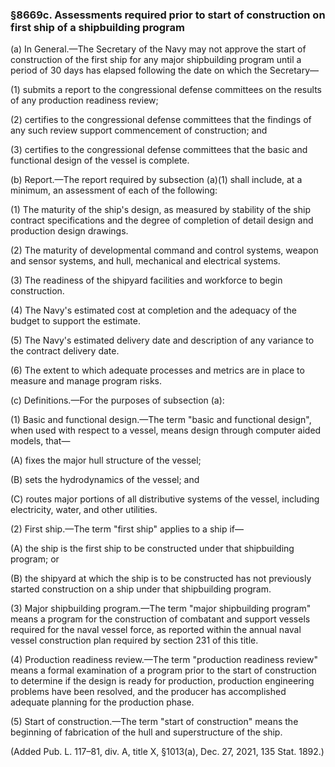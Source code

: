 ### §8669c. Assessments required prior to start of construction on first ship of a shipbuilding program ###

(a) In General.—The Secretary of the Navy may not approve the start of construction of the first ship for any major shipbuilding program until a period of 30 days has elapsed following the date on which the Secretary—

(1) submits a report to the congressional defense committees on the results of any production readiness review;

(2) certifies to the congressional defense committees that the findings of any such review support commencement of construction; and

(3) certifies to the congressional defense committees that the basic and functional design of the vessel is complete.

(b) Report.—The report required by subsection (a)(1) shall include, at a minimum, an assessment of each of the following:

(1) The maturity of the ship's design, as measured by stability of the ship contract specifications and the degree of completion of detail design and production design drawings.

(2) The maturity of developmental command and control systems, weapon and sensor systems, and hull, mechanical and electrical systems.

(3) The readiness of the shipyard facilities and workforce to begin construction.

(4) The Navy's estimated cost at completion and the adequacy of the budget to support the estimate.

(5) The Navy's estimated delivery date and description of any variance to the contract delivery date.

(6) The extent to which adequate processes and metrics are in place to measure and manage program risks.

(c) Definitions.—For the purposes of subsection (a):

(1) Basic and functional design.—The term "basic and functional design", when used with respect to a vessel, means design through computer aided models, that—

(A) fixes the major hull structure of the vessel;

(B) sets the hydrodynamics of the vessel; and

(C) routes major portions of all distributive systems of the vessel, including electricity, water, and other utilities.

(2) First ship.—The term "first ship" applies to a ship if—

(A) the ship is the first ship to be constructed under that shipbuilding program; or

(B) the shipyard at which the ship is to be constructed has not previously started construction on a ship under that shipbuilding program.

(3) Major shipbuilding program.—The term "major shipbuilding program" means a program for the construction of combatant and support vessels required for the naval vessel force, as reported within the annual naval vessel construction plan required by section 231 of this title.

(4) Production readiness review.—The term "production readiness review" means a formal examination of a program prior to the start of construction to determine if the design is ready for production, production engineering problems have been resolved, and the producer has accomplished adequate planning for the production phase.

(5) Start of construction.—The term "start of construction" means the beginning of fabrication of the hull and superstructure of the ship.

(Added Pub. L. 117–81, div. A, title X, §1013(a), Dec. 27, 2021, 135 Stat. 1892.)